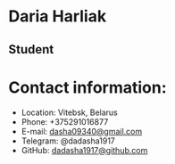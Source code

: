 # Daria Harliak
## Student
# 
# Contact information:
* Location: Vitebsk, Belarus
* Phone: +375291016877
* E-mail: dasha09340@gmail.com
* Telegram: @dadasha1917
* GitHub: dadasha1917@github.com
